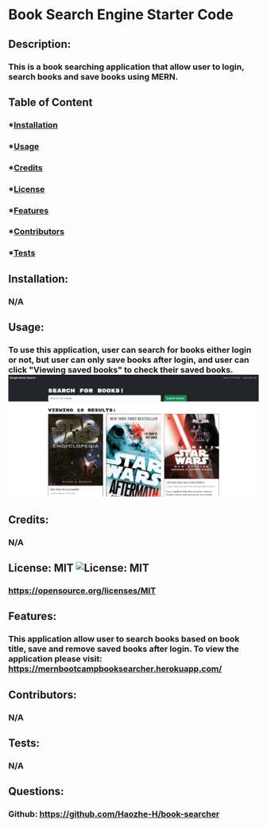 # Book Search Engine Starter Code

## Description:

### This is a book searching application that allow user to login, search books and save books using MERN.

## Table of Content

### \*[Installation](#installation)

### \*[Usage](#usage)

### \*[Credits](#credits)

### \*[License](#license)

### \*[Features](#features)

### \*[Contributors](#contributors)

### \*[Tests](#tests)

## Installation:

### N/A

## Usage:

### To use this application, user can search for books either login or not, but user can only save books after login, and user can click "Viewing saved books" to check their saved books. ![screenshot](./client/public/assets/screenshot.JPG)

## Credits:

### N/A

## License: MIT ![License: MIT](https://img.shields.io/badge/License-MIT-yellow.svg)

### https://opensource.org/licenses/MIT

## Features:

### This application allow user to search books based on book title, save and remove saved books after login. To view the application please visit: https://mernbootcampbooksearcher.herokuapp.com/

## Contributors:

### N/A

## Tests:

### N/A

## Questions:

### Github: https://github.com/Haozhe-H/book-searcher
